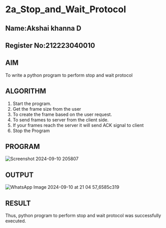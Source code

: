 # 2a_Stop_and_Wait_Protocol
## Name:Akshai khanna D
## Register No:212223040010
## AIM 
To write a python program to perform stop and wait protocol
## ALGORITHM
1. Start the program.
2. Get the frame size from the user
3. To create the frame based on the user request.
4. To send frames to server from the client side.
5. If your frames reach the server it will send ACK signal to client
6. Stop the Program
## PROGRAM
![Screenshot 2024-09-10 205807](https://github.com/user-attachments/assets/8417b60f-8413-42eb-89fa-b6917f363751)

## OUTPUT
![WhatsApp Image 2024-09-10 at 21 04 57_6585c319](https://github.com/user-attachments/assets/4bfea662-adea-4ff6-9c6d-e96165097701)

## RESULT
Thus, python program to perform stop and wait protocol was successfully executed.

